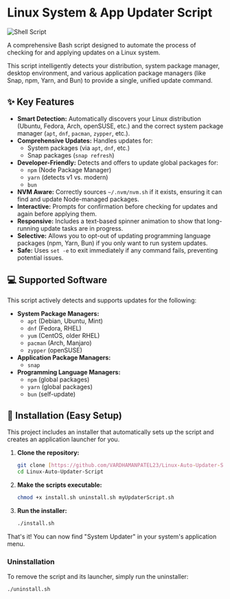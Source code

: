 # Linux System & App Updater Script

![Shell Script](https://img.shields.io/badge/language-Shell%20Script-green.svg)

A comprehensive Bash script designed to automate the process of checking for and applying updates on a Linux system.

This script intelligently detects your distribution, system package manager, desktop environment, and various application package managers (like Snap, npm, Yarn, and Bun) to provide a single, unified update command.

## ✨ Key Features

* **Smart Detection:** Automatically discovers your Linux distribution (Ubuntu, Fedora, Arch, openSUSE, etc.) and the correct system package manager (`apt`, `dnf`, `pacman`, `zypper`, etc.).
* **Comprehensive Updates:** Handles updates for:
    * System packages (via `apt`, `dnf`, etc.)
    * Snap packages (`snap refresh`)
* **Developer-Friendly:** Detects and offers to update global packages for:
    * `npm` (Node Package Manager)
    * `yarn` (detects v1 vs. modern)
    * `bun`
* **NVM Aware:** Correctly sources `~/.nvm/nvm.sh` if it exists, ensuring it can find and update Node-managed packages.
* **Interactive:** Prompts for confirmation before checking for updates and again before applying them.
* **Responsive:** Includes a text-based spinner animation to show that long-running update tasks are in progress.
* **Selective:** Allows you to opt-out of updating programming language packages (npm, Yarn, Bun) if you only want to run system updates.
* **Safe:** Uses `set -e` to exit immediately if any command fails, preventing potential issues.

## 💻 Supported Software

This script actively detects and supports updates for the following:

* **System Package Managers:**
    * `apt` (Debian, Ubuntu, Mint)
    * `dnf` (Fedora, RHEL)
    * `yum` (CentOS, older RHEL)
    * `pacman` (Arch, Manjaro)
    * `zypper` (openSUSE)
* **Application Package Managers:**
    * `snap`
* **Programming Language Managers:**
    * `npm` (global packages)
    * `yarn` (global packages)
    * `bun` (self-update)

## 🚀 Installation (Easy Setup)

This project includes an installer that automatically sets up the script and creates an application launcher for you.

1.  **Clone the repository:**
    ```sh
    git clone [https://github.com/VARDHAMANPATEL23/Linux-Auto-Updater-Script.git](https://github.com/VARDHAMANPATEL23/Linux-Auto-Updater-Script.git)
    cd Linux-Auto-Updater-Script
    ```

2.  **Make the scripts executable:**
    ```sh
    chmod +x install.sh uninstall.sh myUpdaterScript.sh
    ```

3.  **Run the installer:**
    ```sh
    ./install.sh
    ```

That's it! You can now find "System Updater" in your system's application menu.

### Uninstallation

To remove the script and its launcher, simply run the uninstaller:
```sh
./uninstall.sh